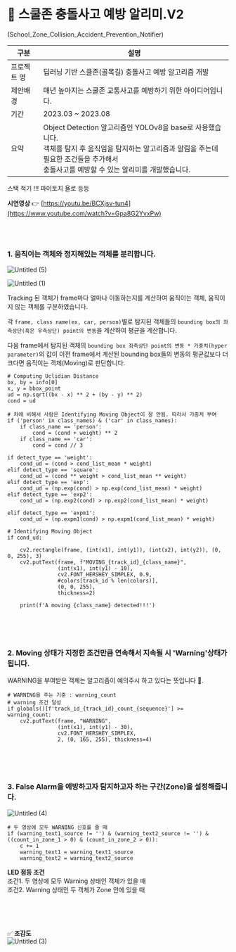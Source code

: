 # 🚸 스쿨존 충돌사고 예방 알리미.V2  
(School_Zone_Collision_Accident_Prevention_Notifier)
      
|구분|설명|
|------|---|
|프로젝트 명|딥러닝 기반 스쿨존(골목길) 충돌사고 예방 알고리즘 개발|
|제안배경|매년 높아지는 스쿨존 교통사고를 예방하기 위한 아이디어입니다.|
|기간|2023.03 ~ 2023.08|
|요약|Object Detection 알고리즘인 YOLOv8을 base로 사용했습니다.<br>객체를 탐지 후 움직임을 탐지하는 알고리즘과 알림을 주는데 필요한 조건들을 추가해서<br>충돌사고를 예방할 수 있는 알리미를 개발했습니다.|

스택 적기 !!! 파이토치 욜로 등등

**시연영상**  👉 [https://youtu.be/BCXjsv-tun4](https://www.youtube.com/watch?v=Gpa8G2YvxPw)

<br/>
<br/>

### **1. 움직이는 객체와 정지해있는 객체를 분리합니다.**   
![Untitled (5)](https://github.com/CodeofO/School_Zone_V2/assets/99871109/0df7cbbc-93f6-49c8-b985-b6ee9df98304)

![Untitled (1)](https://github.com/CodeofO/School_Zone_V2/assets/99871109/9e615866-8aa4-4eb1-8ea4-5eba94f2e533)


Tracking 된 객체가 frame마다 얼마나 이동하는지를 계산하여 움직이는 객체, 움직이지 않는 객체를 구분하였습니다. 

각 `frame, class name(ex, car, person)`별로 탐지된 객체들의 `bounding box의 좌측상단(혹은 우측상단) point의 변동`을 계산하여 평균을 계산합니다. 

다음 frame에서 탐지된 객체의 `bounding box 좌측상단 point의 변동 * 가중치(hyper parameter)`의 값이 이전 frame에서 계산된 bounding box들의 변동의 평균값보다 더 크다면 움직이는 객체(Moving)로 판단합니다. 


    # Computing Uclidian Distance
    bx, by = info[0]
    x, y = bbox_point
    ud = np.sqrt((bx - x) ** 2 + (by - y) ** 2)
    cond = ud
    
    # 차에 비해서 사람은 Identifying Moving Object이 잘 안됨. 따라서 가중치 부여
    if ('person' in class_names) & ('car' in class_names):
        if class_name == 'person':
            cond = (cond + weight) ** 2
        if class_name == 'car':
            cond = cond // 3

    if detect_type == 'weight':
        cond_ud = (cond > cond_list_mean * weight)
    elif detect_type == 'square':
        cond_ud = (cond ** weight > cond_list_mean ** weight)
    elif detect_type == 'exp':
        cond_ud = (np.exp(cond) > np.exp(cond_list_mean) * weight)
    elif detect_type == 'exp2':
        cond_ud = (np.exp2(cond) > np.exp2(cond_list_mean) * weight) 
        
    elif detect_type == 'expm1':
        cond_ud = (np.expm1(cond) > np.expm1(cond_list_mean) * weight)
    
    # Identifying Moving Object
    if cond_ud: 

        cv2.rectangle(frame, (int(x1), int(y1)), (int(x2), int(y2)), (0, 0, 255), 3)
        cv2.putText(frame, f"MOVING_{track_id}_{class_name}",                                         
                    (int(x1), int(y1) - 10), 
                    cv2.FONT_HERSHEY_SIMPLEX, 0.9, 
                    #colors[track_id % len(colors)], 
                    (0, 0, 255), 
                    thickness=2)
        
        print(f'A moving {class_name} detected!!!')

<br/>
<br/>
<br/>

### **2. Moving 상태가 지정한 조건만큼 연속해서 지속될 시 'Warning'상태가 됩니다.**

WARNING을 부여받은 객체는 알고리즘이 예의주시 하고 있다는 뜻입니다 👀. 




    # WARNING을 주는 기준 : warning_count
    # warning 조건 달성
    if globals()[f'track_id_{track_id}_count_{sequence}'] >= warning_count:
        cv2.putText(frame, "WARNING", 
                    (int(x1), int(y1) - 30), 
                    cv2.FONT_HERSHEY_SIMPLEX, 
                    2, (0, 165, 255), thickness=4)

<br/>
<br/>
<br/>

### **3. False Alarm을 예방하고자 탐지하고자 하는 구간(Zone)을 설정해줍니다.**  
![Untitled (4)](https://github.com/CodeofO/School_Zone_V2/assets/99871109/96e0a2e3-59a4-4057-9daa-ee44a47f82e8)

    
    # 두 영상에 모두 WARNING 신호를 줄 때
    if (warning_text1_source != '') & (warning_text2_source != '') & ((count_in_zone_1 > 0) & (count_in_zone_2 > 0)): 
        c += 1
        warning_text1 = warning_text1_source
        warning_text2 = warning_text2_source

**LED 점등 조건**  
조건1. 두 영상에 모두 Warning 상태인 객체가 있을 때    
조건2. Warning 상태인 두 객체가 Zone 안에 있을 때    
  
<br/>
<br/>
<br/>
        
✅ **조감도**  
![Untitled (3)](https://github.com/CodeofO/School_Zone_V2/assets/99871109/9daf9e2e-5b3c-4c7f-80f2-bd6c24fcc708)

  
